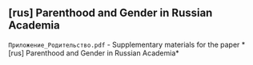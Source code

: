 ## [rus] Parenthood and Gender in Russian Academia

`Приложение_Родительство.pdf` - Supplementary materials for the paper * [rus] Parenthood and Gender in Russian Academia*
